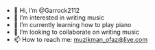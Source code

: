 - 👋 Hi, I’m @Garrock2112
- 👀 I’m interested in writing music
- 🌱 I’m currently learning how to play piano
- 💞️ I’m looking to collaborate on writing music
-  📫 How to reach me: muzikman_ofaz@live.com

<!---
Garrock2112/Garrock2112 is a ✨ special ✨ repository because its `README.md` (this file) appears on your GitHub profile.
You can click the Preview link to take a look at your changes.
--->
